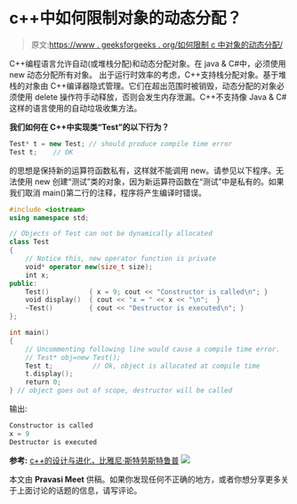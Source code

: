 # c++中如何限制对象的动态分配？

> 原文:[https://www . geeksforgeeks . org/如何限制 c 中对象的动态分配/](https://www.geeksforgeeks.org/how-to-restrict-dynamic-allocation-of-objects-in-c/)

C++编程语言允许自动(或堆栈分配)和动态分配对象。在 java & C#中，必须使用 new 动态分配所有对象。
出于运行时效率的考虑，C++支持栈分配对象。基于堆栈的对象由 C++编译器隐式管理。它们在超出范围时被销毁，动态分配的对象必须使用 delete 操作符手动释放，否则会发生内存泄漏。C++不支持像 Java & C#这样的语言使用的自动垃圾收集方法。

**我们如何在 C++中实现类“Test”的以下行为？**

```cpp
Test* t = new Test; // should produce compile time error
Test t;    // OK 
```

的思想是保持新的运算符函数私有，这样就不能调用 new。请参见以下程序。无法使用 new 创建“测试”类的对象，因为新运算符函数在“测试”中是私有的。如果我们取消 main()第二行的注释，程序将产生编译时错误。

```cpp
#include <iostream>
using namespace std;

// Objects of Test can not be dynamically allocated
class Test
{
    // Notice this, new operator function is private
    void* operator new(size_t size);
    int x;
public:
    Test()          { x = 9; cout << "Constructor is called\n"; }
    void display()  { cout << "x = " << x << "\n";  }
    ~Test()         { cout << "Destructor is executed\n"; }
};

int main()
{
    // Uncommenting following line would cause a compile time error.
    // Test* obj=new Test();
    Test t;          // Ok, object is allocated at compile time
    t.display();
    return 0;
} // object goes out of scope, destructor will be called
```

输出:

```cpp
Constructor is called
x = 9
Destructor is executed
```

**参考:**
[c++的设计与进化，比雅尼·斯特劳斯特鲁普](http://www.amazon.com/gp/product/0201543303/ref=as_li_qf_sp_asin_tl?ie=UTF8&camp=1789&creative=9325&creativeASIN=0201543303&linkCode=as2&tag=geeksf0f-20) ![](http://ir-na.amazon-adsystem.com/e/ir?t=geeksf0f-20&l=as2&o=1&a=0201543303)

本文由 **Pravasi Meet** 供稿。如果你发现任何不正确的地方，或者你想分享更多关于上面讨论的话题的信息，请写评论。